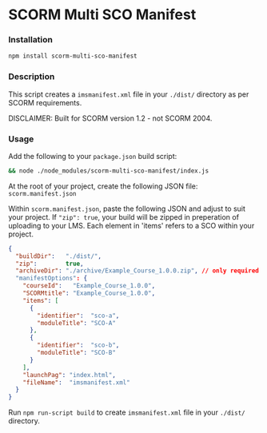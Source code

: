 # SCORM Multi SCO Manifest

### Installation

``` sh
npm install scorm-multi-sco-manifest
```

### Description

This script creates a `imsmanifest.xml` file in your `./dist/` directory as per SCORM requirements.

DISCLAIMER:
Built for SCORM version 1.2 - not SCORM 2004.

### Usage

Add the following to your `package.json` build script:
``` sh
&& node ./node_modules/scorm-multi-sco-manifest/index.js
```

At the root of your project, create the following JSON file: `scorm.manifest.json`

Within `scorm.manifest.json`, paste the following JSON and adjust to suit your project.
If `"zip": true`, your build will be zipped in preperation of uploading to your LMS.
Each element in 'items' refers to a SCO within your project.

``` json
{
  "buildDir":   "./dist/",
  "zip":        true,
  "archiveDir": "./archive/Example_Course_1.0.0.zip", // only required if zip: true
  "manifestOptions": {
    "courseId":   "Example_Course_1.0.0",
    "SCORMtitle": "Example_Course_1.0.0",
    "items": [
      {
        "identifier":  "sco-a",
        "moduleTitle": "SCO-A"
      },
      {
        "identifier":  "sco-b",
        "moduleTitle": "SCO-B"
      }
    ],
    "launchPag": "index.html",
    "fileName":  "imsmanifest.xml"
  }
}
```

Run `npm run-script build` to create `imsmanifest.xml` file in your `./dist/` directory.